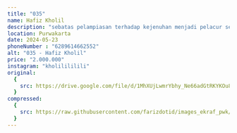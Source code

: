 ```yaml
---
title: "035"
name: Hafiz Kholil
description: "sebatas pelampiasan terhadap kejenuhan menjadi pelacur seni. yang dituntut untuk melukiskan objek sesuai dengan pesanan. warna, motif dan bentuk, yang bebas sebagai media pelampiasan."
location: Purwakarta
date: 2024-05-23
phoneNumber : "6289614662552"
alt: "035 - Hafiz Kholil"
price: "2.000.000"
instagram: "kholilililili"
original:
  {
    src: https://drive.google.com/file/d/1MhXUjLwmrYbhy_Ne66adGtRKYKOu8GHG/view?usp=sharing,
  }
compressed:
  {
    src: https://raw.githubusercontent.com/farizdotid/images_ekraf_pwk/main/purwarupa/compressed/035_hafiz.jpg,
  }
---
```

